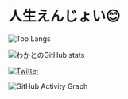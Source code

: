 # 人生えんじょい😊

![Top Langs](https://github-readme-stats.vercel.app/api/top-langs/?username=nitr0yukkuri&layout=compact&theme=default&bg_color=FFFFFF&title_color=000000&text_color=000000&icon_color=000000)


![わかとのGitHub stats](https://github-readme-stats.vercel.app/api?username=nitr0yukkuri&show_icons=true&theme=default&bg_color=FFFFFF&title_color=000000&text_color=333333&icon_color=000000)

[![Twitter](https://img.shields.io/badge/Twitter-1DA1F2?style=for-the-badge&logo=twitter&logoColor=white)](https://twitter.com/nitr0yukkuri)

![GitHub Activity Graph](https://activity-graph.herokuapp.com/graph?username=USERNAME&theme=THEME)

